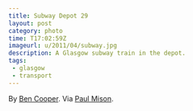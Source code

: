 ```yaml
---
title: Subway Depot 29
layout: post
category: photo
time: T17:02:59Z
imageurl: u/2011/04/subway.jpg 
description: A Glasgow subway train in the depot. 
tags: 
 - glasgow
 - transport
---
```


By [Ben Cooper][2]. Via [Paul Mison][1].

[1]: http://notes.husk.org/post/4747679362/glasgow-subway-depot
[2]: http://www.flickr.com/photos/cycleologist/3242128134/
